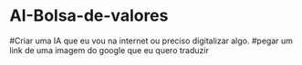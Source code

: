 # AI-Bolsa-de-valores
#Criar uma IA que eu vou na internet ou preciso digitalizar algo.
#pegar um link de uma imagem do google que eu quero traduzir
